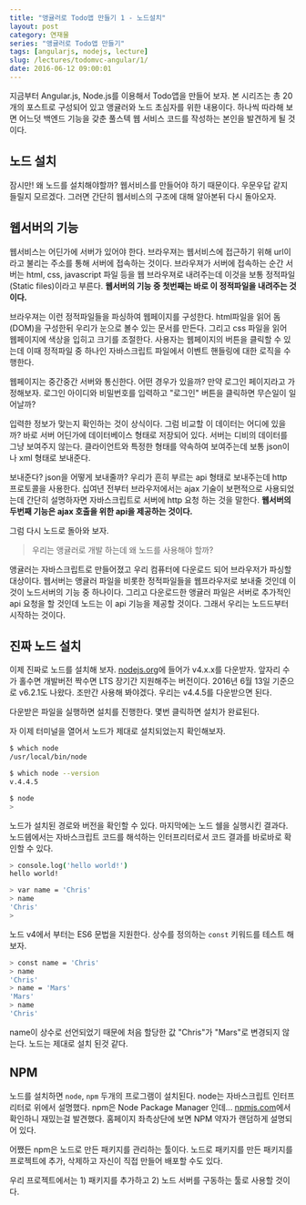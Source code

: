 ```yaml
---
title: "앵귤러로 Todo앱 만들기 1 - 노드설치"
layout: post
category: 연재물
series: "앵귤러로 Todo앱 만들기"
tags: [angularjs, nodejs, lecture]
slug: /lectures/todomvc-angular/1/
date: 2016-06-12 09:00:01
---
```


지금부터 Angular.js, Node.js를 이용해서 Todo앱을 만들어 보자.
본 시리즈는 총 20개의 포스트로 구성되어 있고 앵귤러와 노드 초심자를 위한 내용이다.
하나씩 따라해 보면 어느덧 백엔드 기능을 갖춘 풀스텍 웹 서비스 코드를 작성하는 본인을 발견하게 될 것이다.

## 노드 설치

잠시만!
왜 노드를 설치해야할까?
웹서비스를 만들어야 하기 때문이다.
우문우답 같지 들릴지 모르겠다.
그러면 간단히 웹서비스의 구조에 대해 알아본뒤 다시 돌아오자.

## 웹서버의 기능

웹서비스는 어딘가에 서버가 있어야 한다.
브라우져는 웹서비스에 접근하기 위해 url이라고 불리는 주소를 통해 서버에 접속하는 것이다.
브라우져가 서버에 접속하는 순간 서버는 html, css, javascript 파일 등을 웹 브라우져로 내려주는데
이것을 보통 정적파일(Static files)이라고 부른다.
**웹서버의 기능 중 첫번째는 바로 이 정적파일을 내려주는 것이다.**

브라우져는 이런 정적파일들을 파싱하여 웹페이지를 구성한다.
html파일을 읽어 돔(DOM)을 구성한뒤 우리가 눈으로 볼수 있는 문서를 만든다.
그리고 css 파일을 읽어 웹페이지에 색상을 입히고 크기를 조절한다.
사용자는 웹페이지의 버튼을 클릭할 수 있는데 이때 정적파일 중 하나인 자바스크립트 파일에서 이벤트 핸들링에 대한 로직을 수행한다.

웹페이지는 중간중간 서버와 통신한다.
어떤 경우가 있을까? 만약 로그인 페이지라고 가정해보자.
로그인 아이디와 비밀번호를 입력하고 "로그인" 버튼을 클릭하면 무슨일이 일어날까?

입력한 정보가 맞는지 확인하는 것이 상식이다.
그럼 비교할 이 데이터는 어디에 있을까? 바로 서버 어딘가에 데이터베이스 형태로 저장되어 있다.
서버는 디비의 데이터를 그냥 보여주지 않는다.
클라이언트와 특정한 형태를 약속하여 보여주는데 보통 json이나 xml 형태로 보내준다.

보내준다?
json을 어떻게 보내줄까?
우리가 흔히 부르는 api 형태로 보내주는데 http 프로토콜을 사용한다.
십여년 전부터 브라우저에서는 ajax 기술이 보편적으로 사용되었는데 간단히 설명하자면 자바스크립트로 서버에 http 요청 하는 것을 말한다.
**웹서버의 두번째 기능은 ajax 호출을 위한 api을 제공하는 것이다.**

그럼 다시 노드로 돌아와 보자.

> 우리는 앵귤러로 개발 하는데 왜 노드를 사용해야 할까?

앵귤러는 자바스크립트로 만들어졌고 우리 컴퓨터에 다운로드 되어 브라우저가 파싱할 대상이다.
웹서버는 앵귤러 파일을 비롯한 정적파일들을 웹프라우저로 보내줄 것인데 이것이 노드서버의 기능 중 하나이다.
그리고 다운로드한 앵귤러 파일은 서버로 추가적인 api 요청을 할 것인데 노드는 이 api 기능을 제공할 것이다.
그래서 우리는 노드드부터 시작하는 것이다.

## 진짜 노드 설치

이제 진짜로 노드를 설치해 보자.
[nodejs.org](https://nodejs.org)에 들어가 v4.x.x를 다운받자.
앞자리 수가 홀수면 개발버전 짝수면 LTS 장기간 지원해주는 버전이다.
2016년 6월 13일 기준으로 v6.2.1도 나왔다. 조만간 사용해 봐야겠다.
우리는 v4.4.5를 다운받으면 된다.

다운받은 파일을 실행하면 설치를 진행한다. 몇번 클릭하면 설치가 완료된다.

자 이제 터미널을 열어서 노드가 제대로 설치되었는지 확인해보자.

```bash
$ which node
/usr/local/bin/node

$ which node --version
v.4.4.5

$ node
>
```

노드가 설치된 경로와 버전을 확인할 수 있다. 마지막에는 노드 쉘을 실행시킨 결과다.
노드쉡에서는 자바스크립트 코드를 해석하는 인터프리터로서 코드 결과를 바로바로 확인할 수 있다.

```bash
> console.log('hello world!')
hello world!

> var name = 'Chris'
> name
'Chris'
>
```

노드 v4에서 부터는 ES6 문법을 지원한다.
상수를 정의하는 `const` 키워드를 테스트 해보자.

```bash
> const name = 'Chris'
> name
'Chris'
> name = 'Mars'
'Mars'
> name
'Chris'
```

name이 상수로 선언되었기 때문에 처음 할당한 값 "Chris"가 "Mars"로 변경되지 않는다.
노드는 제대로 설치 된것 같다.

## NPM

노드를 설치하면 `node`, `npm` 두개의 프로그램이 설치된다.
node는 자바스크립트 인터프리터로 위에서 설명했다.
npm은 Node Package Manager 인데... [npmjs.com](https://www.npmjs.com)에서 확인하니 재밌는걸 발견했다.
홈페이지 좌측상단에 보면 NPM 약자가 랜덤하게 설명되어 있다.

어쨌든 npm은 노드로 만든 패키지를 관리하는 툴이다.
노드로 패키지를 만든 패키지를 프로젝트에 추가, 삭제하고 자신이 직접 만들어 배포할 수도 있다.

우리 프로젝트에서는 1) 패키지를 추가하고 2) 노드 서버를 구동하는 툴로 사용할 것이다.
